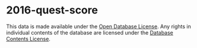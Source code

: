 # 2016-quest-score

This data is made available under the
[Open Database License](http://opendatacommons.org/licenses/odbl/1.0/). Any rights in individual
contents of the database are licensed under the
[Database Contents License](http://opendatacommons.org/licenses/dbcl/1.0/).
